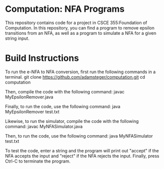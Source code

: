 # Computation: NFA Programs

This repository contains code for a project in CSCE 355:Foundation of Computation.  In this repository, you can find a program to remove epsilon transitions from an NFA, as well as a program to simulate a NFA for a given string input.

# Build Instructions
To run the e-NFA to NFA conversion, first run the following commands in a terminal.
  git clone https://github.com/adamsteger/computation.git
  cd computation
  
Then, compile the code with the following command:
  javac MyEpsilonRemover.java
  
Finally, to run the code, use the following command:
  java MyEpsilonRemover test.txt


Likewise, to run the simulator, compile the code with the following command:
  javac MyNFASimulator.java
  
Then, to run the code, use the following command:
  java MyNFASimulator test.txt

To test the code, enter a string and the program will print out "accept" if the NFA accepts the input and "reject" if the NFA rejects the input. Finally, press Ctrl-C to terminate the program.

